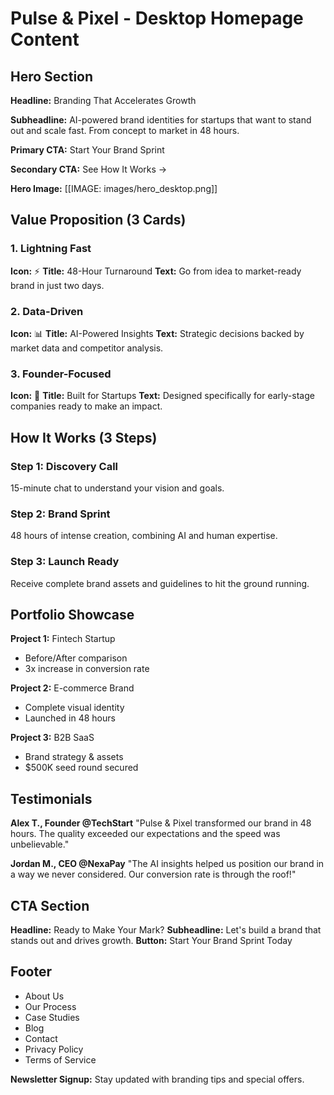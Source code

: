 # Pulse & Pixel - Desktop Homepage Content

## Hero Section
**Headline:**
Branding That Accelerates Growth

**Subheadline:**
AI-powered brand identities for startups that want to stand out and scale fast. From concept to market in 48 hours.

**Primary CTA:**
Start Your Brand Sprint

**Secondary CTA:**
See How It Works →

**Hero Image:**
[[IMAGE: images/hero_desktop.png]]

## Value Proposition (3 Cards)

### 1. Lightning Fast
**Icon:** ⚡
**Title:** 48-Hour Turnaround
**Text:** Go from idea to market-ready brand in just two days.

### 2. Data-Driven
**Icon:** 📊
**Title:** AI-Powered Insights
**Text:** Strategic decisions backed by market data and competitor analysis.

### 3. Founder-Focused
**Icon:** 🎯
**Title:** Built for Startups
**Text:** Designed specifically for early-stage companies ready to make an impact.

## How It Works (3 Steps)

### Step 1: Discovery Call
15-minute chat to understand your vision and goals.

### Step 2: Brand Sprint
48 hours of intense creation, combining AI and human expertise.

### Step 3: Launch Ready
Receive complete brand assets and guidelines to hit the ground running.

## Portfolio Showcase
**Project 1:** Fintech Startup
- Before/After comparison
- 3x increase in conversion rate

**Project 2:** E-commerce Brand
- Complete visual identity
- Launched in 48 hours

**Project 3:** B2B SaaS
- Brand strategy & assets
- $500K seed round secured

## Testimonials

**Alex T., Founder @TechStart**
"Pulse & Pixel transformed our brand in 48 hours. The quality exceeded our expectations and the speed was unbelievable."

**Jordan M., CEO @NexaPay**
"The AI insights helped us position our brand in a way we never considered. Our conversion rate is through the roof!"

## CTA Section
**Headline:** Ready to Make Your Mark?
**Subheadline:** Let's build a brand that stands out and drives growth.
**Button:** Start Your Brand Sprint Today

## Footer
- About Us
- Our Process
- Case Studies
- Blog
- Contact
- Privacy Policy
- Terms of Service

**Newsletter Signup:**
Stay updated with branding tips and special offers.
